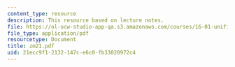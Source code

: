 ```yaml
---
content_type: resource
description: This resource based on lecture notes.
file: https://ol-ocw-studio-app-qa.s3.amazonaws.com/courses/16-01-unified-engineering-i-ii-iii-iv-fall-2005-spring-2006/21ecc9f12132147ce6c0fb33020972c4_zm21.pdf
file_type: application/pdf
resourcetype: Document
title: zm21.pdf
uid: 21ecc9f1-2132-147c-e6c0-fb33020972c4
---
```

